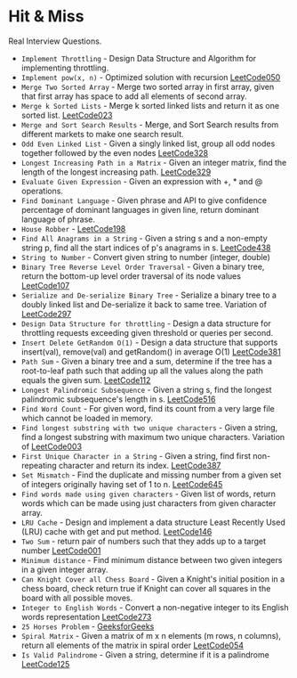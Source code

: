 # Hit & Miss
Real Interview Questions.

- `Implement Throttling` - Design Data Structure and Algorithm for implementing throttling.
- `Implement pow(x, n)` - Optimized solution with recursion [LeetCode050](https://leetcode.com/problems/powx-n)
- `Merge Two Sorted Array` - Merge two sorted array in first array, given that first array has space to add all elements of second array.
- `Merge k Sorted Lists` - Merge k sorted linked lists and return it as one sorted list. [LeetCode023](https://leetcode.com/problems/merge-k-sorted-lists)
- `Merge and Sort Search Results` - Merge, and Sort Search results from different markets to make one search result.
- `Odd Even Linked List` - Given a singly linked list, group all odd nodes together followed by the even nodes [LeetCode328](https://leetcode.com/problems/odd-even-linked-list)
- `Longest Increasing Path in a Matrix` - Given an integer matrix, find the length of the longest increasing path. [LeetCode329](https://leetcode.com/problems/longest-increasing-path-in-a-matrix)
- `Evaluate Given Expression` - Given an expression with +, * and @ operations.
- `Find Dominant Language` - Given phrase and API to give confidence percentage of dominant languages in given line, return dominant language of phrase.
- `House Robber` - [LeetCode198](https://leetcode.com/problems/house-robber)
- `Find All Anagrams in a String` - Given a string s and a non-empty string p, find all the start indices of p's anagrams in s. [LeetCode438](https://leetcode.com/problems/find-all-anagrams-in-a-string)
- `String to Number` - Convert given string to number (integer, double)
- `Binary Tree Reverse Level Order Traversal` - Given a binary tree, return the bottom-up level order traversal of its node values [LeetCode107](https://leetcode.com/problems/binary-tree-level-order-traversal-ii)
- `Serialize and De-serialize Binary Tree` - Serialize a binary tree to a doubly linked list and De-serialize it back to same tree. Variation of [LeetCode297](https://leetcode.com/problems/serialize-and-deserialize-binary-tree)
- `Design Data Structure for throttling` - Design a data structure for throttling requests exceeding given threshold or queries per second.
- `Insert Delete GetRandom O(1)` - Design a data structure that supports insert(val), remove(val) and getRandom() in average O(1) [LeetCode381](https://leetcode.com/problems/insert-delete-getrandom-o1-duplicates-allowed)
- `Path Sum` - Given a binary tree and a sum, determine if the tree has a root-to-leaf path such that adding up all the values along the path equals the given sum. [LeetCode112](https://leetcode.com/problems/path-sum)
- `Longest Palindromic Subsequence` - Given a string s, find the longest palindromic subsequence's length in s. [LeetCode516](https://leetcode.com/problems/longest-palindromic-subsequence)
- `Find Word Count` - For given word, find its count from a very large file which cannot be loaded in memory.
- `Find longest substring with two unique characters` - Given a string, find a longest substring with maximum two unique characters. Variation of [LeetCode003](https://leetcode.com/problems/longest-substring-without-repeating-characters)
- `First Unique Character in a String` - Given a string, find first non-repeating character and return its index. [LeetCode387](https://leetcode.com/problems/first-unique-character-in-a-string)
- `Set Mismatch` - Find the duplicate and missing number from a given set of integers originally having set of 1 to n. [LeetCode645](https://leetcode.com/problems/set-mismatch/)
- `Find words made using given characters` - Given list of words, return words which can be made using just characters from given character array.
- `LRU Cache` - Design and implement a data structure Least Recently Used (LRU) cache with get and put method. [LeetCode146](https://leetcode.com/problems/lru-cache)
- `Two Sum` - return pair of numbers such that they adds up to a target number [LeetCode001](https://leetcode.com/problems/two-sum/)
- `Minimum distance` - Find minimum distance between two given integers in a given integer array.
- `Can Knight Cover all Chess Board` - Given a Knight's initial position in a chess board, check return true if Knight can cover all squares in the board with all possible moves.
- `Integer to English Words` - Convert a non-negative integer to its English words representation [LeetCode273](https://leetcode.com/problems/integer-to-english-words)
- `25 Horses Problem` - [GeeksforGeeks](http://www.geeksforgeeks.org/puzzle-9-find-the-fastest-3-horses/)
- `Spiral Matrix` - Given a matrix of m x n elements (m rows, n columns), return all elements of the matrix in spiral order [LeetCode054](https://leetcode.com/problems/spiral-matrix)
- `Is Valid Palindrome` - Given a string, determine if it is a palindrome [LeetCode125](https://leetcode.com/problems/valid-palindrome)
